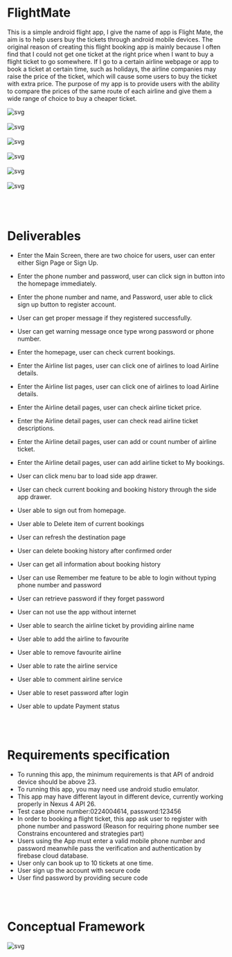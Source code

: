 # FlightMate
This is a simple android flight app, I give the name of app is Flight Mate, the aim is to help users buy the tickets through android mobile devices. The original reason of creating this flight booking app is mainly because I often find that I could not get one ticket at the right price when I want to buy a flight ticket to go somewhere. If I go to a certain airline webpage or app to book a ticket at certain time, such as holidays, the airline companies may raise the price of the ticket, which will cause some users to buy the ticket with extra price. The purpose of my app is to provide users with the ability to compare the prices of the same route of each airline and give them a wide range of choice to buy a cheaper ticket.

![svg](https://github.com/haganmao/FlightApp/blob/master/app/src/image/Screenshot_1598504554.png)
<br>
<br>
![svg](https://github.com/haganmao/FlightApp/blob/master/app/src/image/Screenshot_1598504585.png)
<br>
<br>
![svg](https://github.com/haganmao/FlightApp/blob/master/app/src/image/Screenshot_1598504597.png)
<br>
<br>
![svg](https://github.com/haganmao/FlightApp/blob/master/app/src/image/Screenshot_1598504924.png)
<br>
<br>
![svg](https://github.com/haganmao/FlightApp/blob/master/app/src/image/Screenshot_1598504931.png)
<br>
<br>
![svg](https://github.com/haganmao/FlightApp/blob/master/app/src/image/Screenshot_1598504951.png)
<br>
<br>
<br>
<br>

# Deliverables  
*	Enter the Main Screen, there are two choice for users, user can enter either Sign Page or Sign Up.

*	Enter the phone number and password, user can click sign in button into the homepage immediately.

*	Enter the phone number and name, and Password, user able to click sign up button to register account.


*	User can get proper message if they registered successfully.
*	User can get warning message once type wrong password or phone number.

*	Enter the homepage, user can check current bookings.

*	Enter the Airline list pages, user can click one of airlines to load
Airline details.

*	Enter the Airline list pages, user can click one of airlines to load
Airline details.

*	Enter the Airline detail pages, user can check airline ticket price.

*	Enter the Airline detail pages, user can check read airline ticket descriptions.

*	Enter the Airline detail pages, user can add or count number of airline ticket. 

*	 Enter the Airline detail pages, user can add airline ticket to My bookings.

*	User can click menu bar to load side app drawer.

*	User can check current booking and booking history through the side app drawer.

*	User able to sign out from homepage.

*	User able to Delete item of current bookings

*	User can refresh the destination page

*	User can delete booking history after confirmed order

*	User can get all information about booking history

*	User can use Remember me feature to be able to login without typing phone number and password

*	User can retrieve password if they forget password

*	User can not use the app without internet

*	User able to search the airline ticket by providing airline name

*	User able to add the airline to favourite

*	User able to remove favourite airline

*	User able to rate the airline service

*	User able to comment airline service

*	User able to reset password after login 

*	User able to update Payment status 

<br>
<br>

# Requirements specification
*	To running this app, the minimum requirements is that API of android device should be above 23.
*	To running this app, you may need use android studio emulator.
*	This app may have different layout in different device, currently working properly in Nexus 4 API 26.
*	Test case phone number:0224004614, password:123456
*	In order to booking a flight ticket, this app ask user to register with phone number and password (Reason for requiring phone number see Constrains encountered and strategies part)
*	Users using the App must enter a valid mobile phone number and password meanwhile pass the verification and authentication by firebase cloud database.
*	User only can book up to 10 tickets at one time.
*	User sign up the account with secure code
* User find password by providing secure code
<br>
<br>

# Conceptual Framework
![svg](https://github.com/haganmao/FlightApp/blob/master/app/src/image/dbdemo.png)
<br>
